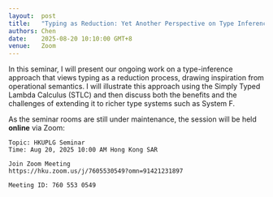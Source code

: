 ```yaml
---
layout:  post
title:   "Typing as Reduction: Yet Another Perspective on Type Inference"
authors: Chen
date:    2025-08-20 10:10:00 GMT+8
venue:   Zoom
---
```


In this seminar, I will present our ongoing work on a type-inference approach that views typing as a reduction process, drawing inspiration from operational semantics.
I will illustrate this approach using the Simply Typed Lambda Calculus (STLC) and then discuss both the benefits and the challenges of extending it to richer type systems such as System F.

As the seminar rooms are still under maintenance, the session will be held **online** via Zoom:

```
Topic: HKUPLG Seminar
Time: Aug 20, 2025 10:00 AM Hong Kong SAR

Join Zoom Meeting
https://hku.zoom.us/j/7605530549?omn=91421231897

Meeting ID: 760 553 0549
```

